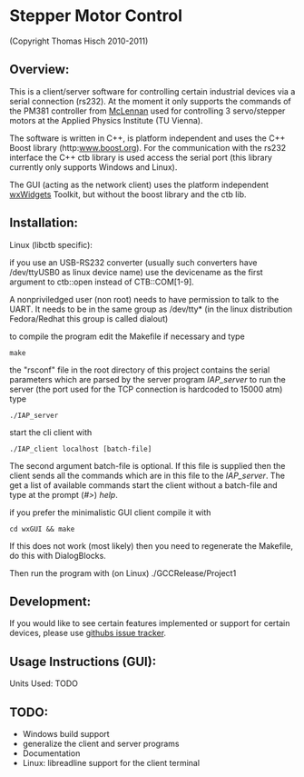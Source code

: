 Stepper Motor Control
=====================
(Copyright Thomas Hisch 2010-2011)

Overview:
---------

This is a client/server software for controlling certain industrial
devices via a serial connection (rs232). At the moment it only
supports the commands of the PM381 controller from
[McLennan](http://www.mclennan.co.uk/) used for controlling 3
servo/stepper motors at the Applied Physics Institute (TU Vienna).

The software is written in C++, is platform independent and uses the
C++ Boost library (http:www.boost.org). For the communication with the
rs232 interface the C++ ctb library is used access the serial port
(this library currently only supports Windows and Linux).

The GUI (acting as the network client) uses the platform independent
[wxWidgets](http://www.wxwidgets.org) Toolkit, but without the boost
library and the ctb lib.

Installation:
-------------

Linux (libctb specific):

if you use an USB-RS232 converter (usually such converters have
/dev/ttyUSB0 as linux device name) use the devicename as the first
argument to ctb::open instead of CTB::COM[1-9].

A nonpriviledged user (non root) needs to have permission to talk to
the UART. It needs to be in the same group as /dev/tty* (in the linux
distribution Fedora/Redhat this group is called dialout)

to compile the program edit the Makefile if necessary and type

    make

the "rsconf" file in the root directory of this project contains the
serial parameters which are parsed by the server program *IAP_server* to
run the server (the port used for the TCP connection is hardcoded to
15000 atm) type

    ./IAP_server

start the cli client with

    ./IAP_client localhost [batch-file]

The second argument batch-file is optional. If this file is supplied
then the client sends all the commands which are in this file to the
*IAP_server*. The get a list of available commands start the client
without a batch-file and type at the prompt (*#>*) *help*.

 if you prefer the minimalistic GUI client compile it with

    cd wxGUI && make

If this does not work (most likely) then you need to regenerate the
Makefile, do this with DialogBlocks.

Then run the program with (on Linux)
    ./GCCRelease/Project1

Development:
------------

If you would like to see certain features implemented or support for
certain devices, please use
[githubs issue tracker](https://github.com/thisch/StepperController).

Usage Instructions (GUI):
----------------------

Units Used:
TODO


TODO:
-----

* Windows build support
* generalize the client and server programs
* Documentation
* Linux: libreadline support for the client terminal
